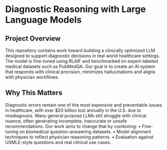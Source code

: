 # Diagnostic Reasoning with Large Language Models

## Project Overview
This repository contains work toward building a clinically optimized LLM designed to support diagnostic decisions in real world healthcare settings. The model is fine-tuned using RLAIF and benchmarked on expert-labeled medical datasets such as PubMedQA. Our goal is to create an AI system that responds with clinical precision, minimizes hallucinations and aligns with physician workflows.

## Why This Matters

Diagnostic errors remain one of the most expensive and preventable issues in healthcare, with over $20 billion lost annually in the U.S. due to misdiagnosis. Many general purpose LLMs still struggle with clinical nuance, often generating incomplete, inaccurate or unsafe recommendations. Our work aims to change that by combining:
	•	Fine-tuning on biomedical question-answering datasets.
	•	Model alignment techniques to reflect physician reasoning patterns.
	•	Evaluation against USMLE-style questions and real clinical use cases.
